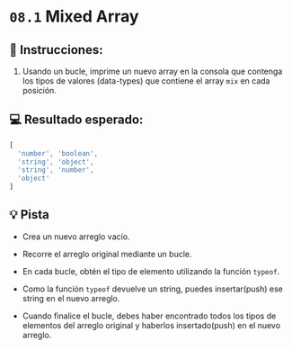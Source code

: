 # `08.1` Mixed Array

## 📝 Instrucciones: 
 
1. Usando un bucle, imprime un nuevo array en la consola que contenga los tipos de valores (data-types) que contiene el array `mix` en cada posición.

## 💻 Resultado esperado:

```js
[
  'number', 'boolean',
  'string', 'object',
  'string', 'number',
  'object'
]
```

## 💡 Pista 

+ Crea un nuevo arreglo vacío.

+ Recorre el arreglo original mediante un bucle.

+ En cada bucle, obtén el tipo de elemento utilizando la función `typeof`.

+ Como la función `typeof` devuelve un string, puedes insertar(push) ese string en el nuevo arreglo.

+ Cuando finalice el bucle, debes haber encontrado todos los tipos de elementos del arreglo original y haberlos insertado(push) en el nuevo arreglo.

